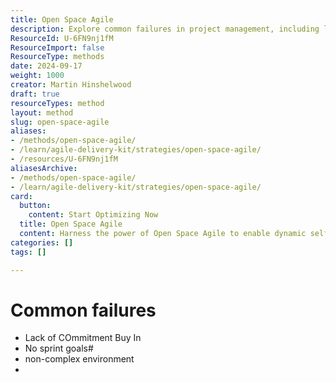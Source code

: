 ```yaml
---
title: Open Space Agile
description: Explore common failures in project management, including lack of commitment, absence of sprint goals, and challenges in non-complex environments.
ResourceId: U-6FN9nj1fM
ResourceImport: false
ResourceType: methods
date: 2024-09-17
weight: 1000
creator: Martin Hinshelwood
draft: true
resourceTypes: method
layout: method
slug: open-space-agile
aliases:
- /methods/open-space-agile/
- /learn/agile-delivery-kit/strategies/open-space-agile/
- /resources/U-6FN9nj1fM
aliasesArchive:
- /methods/open-space-agile/
- /learn/agile-delivery-kit/strategies/open-space-agile/
card:
  button:
    content: Start Optimizing Now
  title: Open Space Agile
  content: Harness the power of Open Space Agile to enable dynamic self-organization. Facilitate meaningful discussions and collaborative decision-making across your team.
categories: []
tags: []

---
```

# Common failures

- Lack of COmmitment Buy In
- No sprint goals#
- non-complex environment
-
